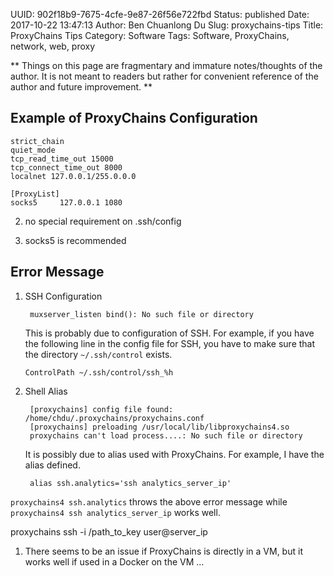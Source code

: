 UUID: 902f18b9-7675-4cfe-9e87-26f56e722fbd
Status: published
Date: 2017-10-22 13:47:13
Author: Ben Chuanlong Du
Slug: proxychains-tips
Title: ProxyChains Tips
Category: Software
Tags: Software, ProxyChains, network, web, proxy

**
Things on this page are
fragmentary and immature notes/thoughts of the author.
It is not meant to readers
but rather for convenient reference of the author and future improvement.
**

## Example of ProxyChains Configuration

```text
strict_chain
quiet_mode
tcp_read_time_out 15000
tcp_connect_time_out 8000
localnet 127.0.0.1/255.0.0.0

[ProxyList]
socks5     127.0.0.1 1080
```

2. no special requirement on .ssh/config

3. socks5 is recommended

## Error Message

1. SSH Configuration

        muxserver_listen bind(): No such file or directory

    This is probably due to configuration of SSH.
    For example,
    if you have the following line in the config file for SSH,
    you have to make sure that the directory `~/.ssh/control` exists.
    ```text
    ControlPath ~/.ssh/control/ssh_%h
    ```

2. Shell Alias

        [proxychains] config file found: /home/chdu/.proxychains/proxychains.conf
        [proxychains] preloading /usr/local/lib/libproxychains4.so
        proxychains can't load process....: No such file or directory

    It is possibly due to alias used with ProxyChains.
    For example,
    I have the alias defined.

        alias ssh.analytics='ssh analytics_server_ip'

`proxychains4 ssh.analytics` throws the above error message
while `proxychains4 ssh analytics_server_ip` works well.

proxychains ssh -i /path_to_key user@server_ip 

1. There seems to be an issue if ProxyChains is directly in a VM,
but it works well if used in a Docker on the VM ...
